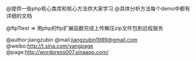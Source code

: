 @提供一些php核心类库和核心方法供大家学习
@具体分析方法每个demo中都有详细的文档


@ftpTtest => 用php的ftp扩展函数完成上传解压zip文件包到远程服务


@author:jiangzubin
@mail:jiangzubin1989@gmail.com
@weibo:http://t.sina.com/yangpage
@page:http://wordpress007.sinaapp.com/

